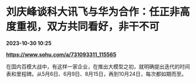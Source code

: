 # 刘庆峰谈科大讯飞与华为合作：任正非高度重视，双方共同看好，非干不可

**2023-10-30 10:25**

**https://www.sohu.com/a/731093311_115565**

在国内百模大战中，有这样一家企业，在推出大模型之初，就明确提出迭代的时间表和里程碑。从5月6日、6月9日、8月15日，再到10月24日，每次都如期而至。